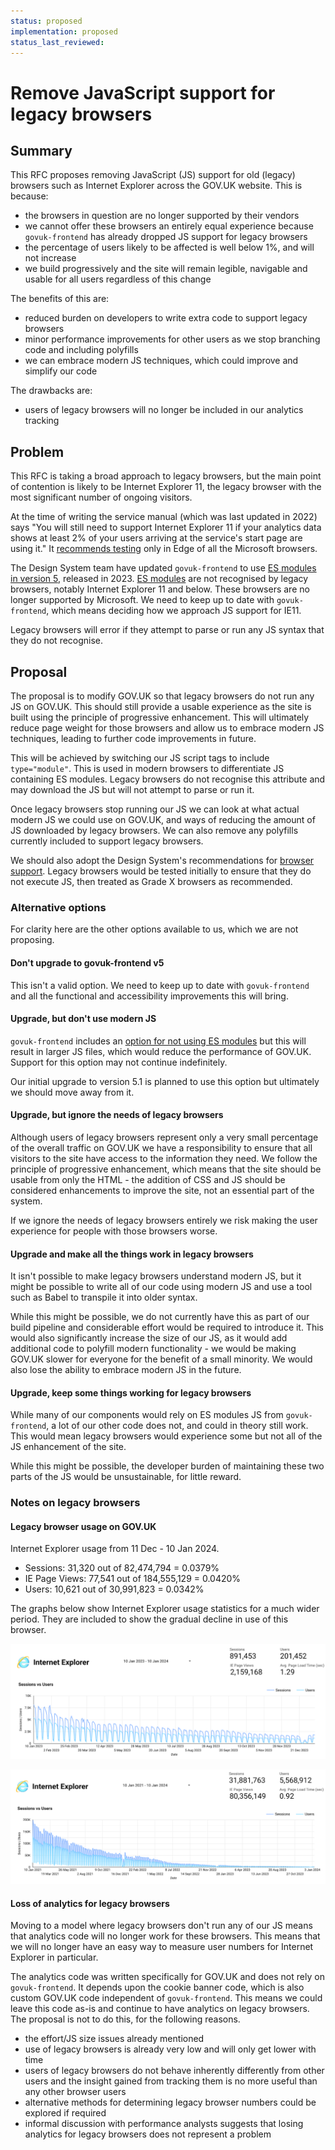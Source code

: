```yaml
---
status: proposed
implementation: proposed
status_last_reviewed:
---
```


# Remove JavaScript support for legacy browsers

## Summary

This RFC proposes removing JavaScript (JS) support for old (legacy) browsers such as Internet Explorer across the GOV.UK website. This is because:

- the browsers in question are no longer supported by their vendors
- we cannot offer these browsers an entirely equal experience because `govuk-frontend` has already dropped JS support for legacy browsers
- the percentage of users likely to be affected is well below 1%, and will not increase
- we build progressively and the site will remain legible, navigable and usable for all users regardless of this change

The benefits of this are:

- reduced burden on developers to write extra code to support legacy browsers
- minor performance improvements for other users as we stop branching code and including polyfills
- we can embrace modern JS techniques, which could improve and simplify our code

The drawbacks are:

- users of legacy browsers will no longer be included in our analytics tracking

## Problem

This RFC is taking a broad approach to legacy browsers, but the main point of contention is likely to be Internet Explorer 11, the legacy browser with the most significant number of ongoing visitors.

At the time of writing the service manual (which was last updated in 2022) says "You will still need to support Internet Explorer 11 if your analytics data shows at least 2% of your users arriving at the service's start page are using it." It [recommends testing](https://www.gov.uk/service-manual/technology/designing-for-different-browsers-and-devices) only in Edge of all the Microsoft browsers.

The Design System team have updated `govuk-frontend` to use [ES modules in version 5](https://frontend.design-system.service.gov.uk/importing-css-assets-and-javascript/#javascript), released in 2023. [ES modules](https://developer.mozilla.org/en-US/docs/Web/JavaScript/Guide/Modules) are not recognised by legacy browsers, notably Internet Explorer 11 and below. These browsers are no longer supported by Microsoft. We need to keep up to date with `govuk-frontend`, which means deciding how we approach JS support for IE11.

Legacy browsers will error if they attempt to parse or run any JS syntax that they do not recognise.

## Proposal

The proposal is to modify GOV.UK so that legacy browsers do not run any JS on GOV.UK. This should still provide a usable experience as the site is built using the principle of progressive enhancement. This will ultimately reduce page weight for those browsers and allow us to embrace modern JS techniques, leading to further code improvements in future.

This will be achieved by switching our JS script tags to include `type="module"`. This is used in modern browsers to differentiate JS containing ES modules. Legacy browsers do not recognise this attribute and may download the JS but will not attempt to parse or run it.

Once legacy browsers stop running our JS we can look at what actual modern JS we could use on GOV.UK, and ways of reducing the amount of JS downloaded by legacy browsers. We can also remove any polyfills currently included to support legacy browsers.

We should also adopt the Design System's recommendations for [browser support](https://frontend.design-system.service.gov.uk/browser-support/). Legacy browsers would be tested initially to ensure that they do not execute JS, then treated as Grade X browsers as recommended.

### Alternative options

For clarity here are the other options available to us, which we are not proposing.

#### Don't upgrade to govuk-frontend v5

This isn't a valid option. We need to keep up to date with `govuk-frontend` and all the functional and accessibility improvements this will bring.

#### Upgrade, but don't use modern JS

`govuk-frontend` includes an [option for not using ES modules](https://frontend.design-system.service.gov.uk/import-javascript/) but this will result in larger JS files, which would reduce the performance of GOV.UK. Support for this option may not continue indefinitely.

Our initial upgrade to version 5.1 is planned to use this option but ultimately we should move away from it.

#### Upgrade, but ignore the needs of legacy browsers

Although users of legacy browsers represent only a very small percentage of the overall traffic on GOV.UK we have a responsibility to ensure that all visitors to the site have access to the information they need. We follow the principle of progressive enhancement, which means that the site should be usable from only the HTML - the addition of CSS and JS should be considered enhancements to improve the site, not an essential part of the system.

If we ignore the needs of legacy browsers entirely we risk making the user experience for people with those browsers worse.

#### Upgrade and make all the things work in legacy browsers

It isn't possible to make legacy browsers understand modern JS, but it might be possible to write all of our code using modern JS and use a tool such as Babel to transpile it into older syntax.

While this might be possible, we do not currently have this as part of our build pipeline and considerable effort would be required to introduce it. This would also significantly increase the size of our JS, as it would add additional code to polyfill modern functionality - we would be making GOV.UK slower for everyone for the benefit of a small minority. We would also lose the ability to embrace modern JS in the future.

#### Upgrade, keep some things working for legacy browsers

While many of our components would rely on ES modules JS from `govuk-frontend`, a lot of our other code does not, and could in theory still work. This would mean legacy browsers would experience some but not all of the JS enhancement of the site.

While this might be possible, the developer burden of maintaining these two parts of the JS would be unsustainable, for little reward.

### Notes on legacy browsers

#### Legacy browser usage on GOV.UK

Internet Explorer usage from 11 Dec - 10 Jan 2024.

- Sessions: 31,320 out of 82,474,794 = 0.0379%
- IE Page Views: 77,541 out of 184,555,129 = 0.0420%
- Users: 10,621 out of 30,991,823 = 0.0342%

The graphs below show Internet Explorer usage statistics for a much wider period. They are included to show the gradual decline in use of this browser.

![](rfc-171/ie_usage_last_year.png)

![](rfc-171/ie_usage_last_three_years.png)

#### Loss of analytics for legacy browsers

Moving to a model where legacy browsers don't run any of our JS means that analytics code will no longer work for these browsers. This means that we will no longer have an easy way to measure user numbers for Internet Explorer in particular.

The analytics code was written specifically for GOV.UK and does not rely on `govuk-frontend`. It depends upon the cookie banner code, which is also custom GOV.UK code independent of `govuk-frontend`. This means we could leave this code as-is and continue to have analytics on legacy browsers. The proposal is not to do this, for the following reasons.

- the effort/JS size issues already mentioned
- use of legacy browsers is already very low and will only get lower with time
- users of legacy browsers do not behave inherently differently from other users and the insight gained from tracking them is no more useful than any other browser users
- alternative methods for determining legacy browser numbers could be explored if required
- informal discussion with performance analysts suggests that losing analytics for legacy browsers does not represent a problem
